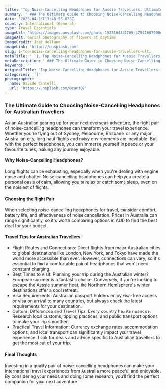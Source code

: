 ```yaml
---
title: 'Top Noise-Cancelling Headphones for Aussie Travellers: Ultimate Guide'
summary: ' ### The Ultimate Guide to Choosing Noise-Cancelling Headphones for Australian Travellers...'
date: '2025-04-16T13:48:55.828Z'
country: International (General)
type: Travel Essentials
imageUrl: 'https://images.unsplash.com/photo-1528164344705-47542687000d'
imageAlt: aerial photography of flowers at daytime
imageCredit: Joel Holland
imageLink: 'https://unsplash.com'
slug: 1-top-noise-cancelling-headphones-for-aussie-travellers-ulti
metaTitle: '''1. Top Noise-Cancelling Headphones for Aussie Travellers: Ultimate Guide'''
metaDescription: ' ### The Ultimate Guide to Choosing Noise-Cancelling Headphones for Australian Travellers...'
keywords: ''
originalTitle: 'Top Noise-Cancelling Headphones for Aussie Travellers: Ultimate Guide'
categories: '[]'
photographer:
  name: Davide Cantelli
  url: 'https://unsplash.com/@cant89'
---
```








### The Ultimate Guide to Choosing Noise-Cancelling Headphones for Australian Travellers

As an Australian gearing up for your next overseas adventure, the right pair of noise-cancelling headphones can transform your travel experience. Whether you're flying out of Sydney, Melbourne, Brisbane, or any major Australian city, long haul flights and noisy environments are inevitable. But with the perfect headphones, you can immerse yourself in peace or your favourite tunes, making any journey enjoyable.

#### Why Noise-Cancelling Headphones?

Long flights can be exhausting, especially when you're dealing with engine noise and chatter. Noise-cancelling headphones can help you create a personal oasis of calm, allowing you to relax or catch some sleep, even on the noisiest of flights.

#### Choosing the Right Pair

When selecting noise-cancelling headphones for travel, consider comfort, battery life, and effectiveness of noise cancellation. Prices in Australia can range significantly, so it's worth comparing options in AUD to find the best deal for your budget.

#### Travel Tips for Australian Travellers

- Flight Routes and Connections: Direct flights from major Australian cities to global destinations like London, New York, and Tokyo have made the world more accessible than ever. However, connections can vary, so it's essential to find a comfortable pair of headphones that won't need constant charging.
- Best Times to Visit: Planning your trip during the Australian winter? European summer is a fantastic choice. Conversely, if you're looking to escape the Aussie summer heat, the Northern Hemisphere's winter destinations offer a cool retreat.
- Visa Requirements: Australian passport holders enjoy visa-free access or visa on arrival to many countries, but always check the latest requirements for your destination.
- Cultural Differences and Travel Tips: Every country has its nuances. Research local customs, tipping practices, and public transport options to make your trip smoother.
- Practical Travel Information: Currency exchange rates, accommodation options, and local transport can significantly impact your travel experience. Look for deals and advice specific to Australian travellers to get the most out of your trip.

#### Final Thoughts

Investing in a quality pair of noise-cancelling headphones can make your international travel experiences from Australia more peaceful and enjoyable. By considering your needs and doing some research, you'll find the perfect companion for your next adventure.
